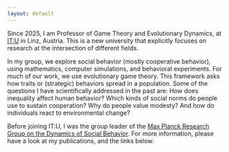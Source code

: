 ```yaml
---
layout: default
---
```


Since 2025, I am Professor of Game Theory and Evolutionary Dynamics, at [IT:U](https://it-u.at/en/) in Linz, Austria.
This is a new university that explicitly focuses on research at the intersection of different fields. 

In my group, we explore social behavior (mostly cooperative behavior), using mathematics, computer simulations, and behavioral experiments.
For much of our work, we use evolutionary game theory. 
This framework asks how traits or (strategic) behaviors spread in a population. 
Some of the questions I have scientifically addressed in the past are:
How does inequality affect human behavior? 
Which kinds of social norms do people use to sustain cooperation? 
Why do people value modesty? 
And how do individuals react to environmental change? 

Before joining IT:U, I was the group leader of the [Max Planck Research Group on the Dynamics of Social Behavior](https://dynamics-social-behavior.github.io/).
For more information, please have a look at my publications, and the links below. 